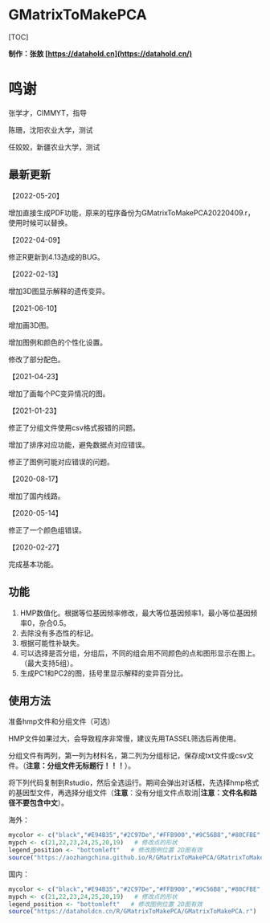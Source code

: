 # GMatrixToMakePCA

 

[TOC]

**制作：张敖 [https://datahold.cn](https://datahold.cn/)** 

# 鸣谢

张学才，CIMMYT，指导

陈珊，沈阳农业大学，测试

任姣姣，新疆农业大学，测试

## 最新更新

【2022-05-20】

增加直接生成PDF功能，原来的程序备份为GMatrixToMakePCA20220409.r，使用时候可以替换。

【2022-04-09】

修正R更新到4.13造成的BUG。

【2022-02-13】

增加3D图显示解释的遗传变异。

【2021-06-10】

增加画3D图。

增加图例和颜色的个性化设置。

修改了部分配色。

【2021-04-23】

增加了画每个PC变异情况的图。

【2021-01-23】

修正了分组文件使用csv格式报错的问题。

增加了排序对应功能，避免数据点对应错误。

修正了图例可能对应错误的问题。

【2020-08-17】

增加了国内线路。

【2020-05-14】

修正了一个颜色组错误。

【2020-02-27】

完成基本功能。

## 功能

1. HMP数值化。根据等位基因频率修改，最大等位基因频率1，最小等位基因频率0，杂合0.5。
2. 去除没有多态性的标记。
3. 根据可能性补缺失。
4. 可以选择是否分组，分组后，不同的组会用不同颜色的点和图形显示在图上。（最大支持5组）。
5. 生成PC1和PC2的图，括号里显示解释的变异百分比。

## 使用方法

准备hmp文件和分组文件（可选）

HMP文件如果过大，会导致程序非常慢，建议先用TASSEL筛选后再使用。

分组文件有两列，第一列为材料名，第二列为分组标记，保存成txt文件或csv文件。（**注意：分组文件无标题行！！！**）。

将下列代码复制到Rstudio，然后全选运行。期间会弹出对话框，先选择hmp格式的基因型文件，再选择分组文件（**注意**：没有分组文件点取消|**注意：文件名和路径不要包含中文**）。

海外：

```R
mycolor <- c("black","#E94B35","#2C97De","#FFB900","#9C56B8","#80CFBE","#357E94")   # 修改分组颜色
mypch <- c(21,22,23,24,25,20,19)   # 修改点的形状
legend_position <- "bottomleft"   # 修改图例位置 2D图有效
source("https://aozhangchina.github.io/R/GMatrixToMakePCA/GMatrixToMakePCA.r")   # 加载程序文件，需要联网
```

国内：

```R
mycolor <- c("black","#E94B35","#2C97De","#FFB900","#9C56B8","#80CFBE","#357E94")   # 修改分组颜色
mypch <- c(21,22,23,24,25,20,19)   # 修改点的形状
legend_position <- "bottomleft"   # 修改图例位置 2D图有效
source("https://dataholdcn.cn/R/GMatrixToMakePCA/GMatrixToMakePCA.r")   # 加载程序文件，需要联网
```


